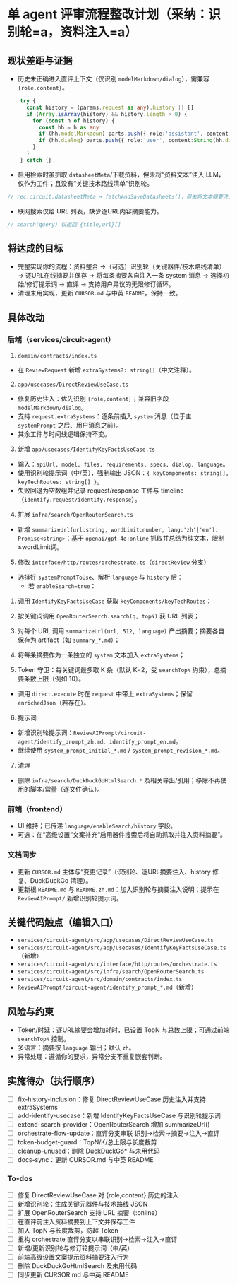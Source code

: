 <!-- d786d0a1-ac7a-483d-8fcc-bacf2c49f2ef 49d463d2-edde-4ab2-8a66-399271af6135 -->
# 单 agent 评审流程整改计划（采纳：识别轮=a，资料注入=a）

## 现状差距与证据

- 历史未正确进入直评上下文（仅识别 `modelMarkdown/dialog`），需兼容 `{role,content}`。
```49:66:services/circuit-agent/src/app/usecases/DirectReviewUseCase.ts
    try {
      const history = (params.request as any).history || []
      if (Array.isArray(history) && history.length > 0) {
        for (const h of history) {
          const hh = h as any
          if (hh.modelMarkdown) parts.push({ role:'assistant', content:String(hh.modelMarkdown) })
          if (hh.dialog) parts.push({ role:'user', content:String(hh.dialog) })
        }
      }
    } catch {}
```

- 启用检索时虽抓取 `datasheetMeta`/下载资料，但未将“资料文本”注入 LLM，仅作为工件；且没有“关键技术路线清单”识别轮。
```125:171:services/circuit-agent/src/interface/http/routes/orchestrate.ts
// rec.circuit.datasheetMeta → fetchAndSaveDatasheets()，但未将文本摘要注入上下文
```

- 联网搜索仅给 URL 列表，缺少逐URL内容摘要能力。
```14:23:services/circuit-agent/src/infra/search/OpenRouterSearch.ts
// search(query) 仅返回 {title,url}[]
```


## 将达成的目标

- 完整实现你的流程：资料整合 →（可选）识别轮（关键器件/技术路线清单）→ 逐URL在线摘要并保存 → 将每条摘要各自注入一条 system 消息 → 选择初始/修订提示词 → 直评 → 支持用户异议的无限修订循环。
- 清理未用实现，更新 `CURSOR.md` 与中英 `README`，保持一致。

## 具体改动

### 后端（services/circuit-agent）

1) `domain/contracts/index.ts`

- 在 `ReviewRequest` 新增 `extraSystems?: string[]`（中文注释）。

2) `app/usecases/DirectReviewUseCase.ts`

- 修复历史注入：优先识别 `{role,content}`；兼容旧字段 `modelMarkdown/dialog`。
- 支持 `request.extraSystems`：逐条前插入 `system` 消息（位于主 `systemPrompt` 之后、用户消息之前）。
- 其余工件与时间线逻辑保持不变。

3) 新增 `app/usecases/IdentifyKeyFactsUseCase.ts`

- 输入：`apiUrl, model, files, requirements, specs, dialog, language`。
- 使用识别轮提示词（中/英），强制输出 JSON：`{ keyComponents: string[], keyTechRoutes: string[] }`。
- 失败回退为空数组并记录 request/response 工件与 timeline（`identify.request/identify.response`）。

4) 扩展 `infra/search/OpenRouterSearch.ts`

- 新增 `summarizeUrl(url:string, wordLimit:number, lang:'zh'|'en'): Promise<string>`：基于 `openai/gpt-4o:online` 抓取并总结为纯文本，限制≤wordLimit词。

5) 修改 `interface/http/routes/orchestrate.ts`（`directReview` 分支）

- 选择好 `systemPromptToUse`、解析 `language` 与 `history` 后：
  - 若 `enableSearch=true`：

1) 调用 `IdentifyKeyFactsUseCase` 获取 `keyComponents/keyTechRoutes`；

2) 按关键词调用 `OpenRouterSearch.search(q, topN)` 获 URL 列表；

3) 对每个 URL 调用 `summarizeUrl(url, 512, language)` 产出摘要；摘要各自保存为 artifact（如 `summary_*.md`）；

4) 将每条摘要作为一条独立的 `system` 文本加入 `extraSystems`；

5) Token 守卫：每关键词最多取 K 条（默认 K=2，受 `searchTopN` 约束），总摘要条数上限（例如 10）。

  - 调用 `direct.execute` 时在 `request` 中带上 `extraSystems`；保留 `enrichedJson`（若存在）。

6) 提示词

- 新增识别轮提示词：`ReviewAIPrompt/circuit-agent/identify_prompt_zh.md`、`identify_prompt_en.md`。
- 继续使用 `system_prompt_initial_*.md` / `system_prompt_revision_*.md`。

7) 清理

- 删除 `infra/search/DuckDuckGoHtmlSearch.*` 及相关导出/引用；移除不再使用的脚本/常量（逐文件确认）。

### 前端（frontend）

- UI 维持；已传递 `language/enableSearch/history` 字段。
- 可选：在“高级设置”文案补充“启用器件搜索后将自动抓取并注入资料摘要”。

### 文档同步

- 更新 `CURSOR.md` 主体与“变更记录”（识别轮、逐URL摘要注入、history 修复、DuckDuckGo 清理）。
- 更新根 `README.md` 与 `README.zh.md`：加入识别轮与摘要注入说明；提示在 `ReviewAIPrompt/` 新增识别轮提示词。

## 关键代码触点（编辑入口）

- `services/circuit-agent/src/app/usecases/DirectReviewUseCase.ts`
- `services/circuit-agent/src/app/usecases/IdentifyKeyFactsUseCase.ts`（新增）
- `services/circuit-agent/src/interface/http/routes/orchestrate.ts`
- `services/circuit-agent/src/infra/search/OpenRouterSearch.ts`
- `services/circuit-agent/src/domain/contracts/index.ts`
- `ReviewAIPrompt/circuit-agent/identify_prompt_*.md`（新增）

## 风险与约束

- Token/时延：逐URL摘要会增加耗时，已设置 TopN 与总数上限；可通过前端 `searchTopN` 控制。
- 多语言：摘要按 `language` 输出；默认 `zh`。
- 异常处理：遵循你的要求，异常分支不重复嵌套判断。

## 实施待办（执行顺序）

- [ ] fix-history-inclusion：修复 DirectReviewUseCase 历史注入并支持 extraSystems
- [ ] add-identify-usecase：新增 IdentifyKeyFactsUseCase 与识别轮提示词
- [ ] extend-search-provider：OpenRouterSearch 增加 summarizeUrl()
- [ ] orchestrate-flow-update：直评分支串联 识别→检索→摘要→注入→直评
- [ ] token-budget-guard：TopN/K/总上限与长度裁剪
- [ ] cleanup-unused：删除 DuckDuckGo* 与未用代码
- [ ] docs-sync：更新 CURSOR.md 与中英 README

### To-dos

- [ ] 修复 DirectReviewUseCase 对 {role,content} 历史的注入
- [ ] 新增识别轮：生成关键元器件与技术路线 JSON
- [ ] 扩展 OpenRouterSearch 支持 URL 摘要（:online）
- [ ] 在直评前注入资料摘要到上下文并保存工件
- [ ] 加入 TopN 与长度裁剪，防超 Token
- [ ] 重构 orchestrate 直评分支以串联识别→检索→注入→直评
- [ ] 新增/更新识别轮与修订轮提示词（中/英）
- [ ] 前端高级设置文案提示资料摘要注入行为
- [ ] 删除 DuckDuckGoHtmlSearch 及未用代码
- [ ] 同步更新 CURSOR.md 与中英 README